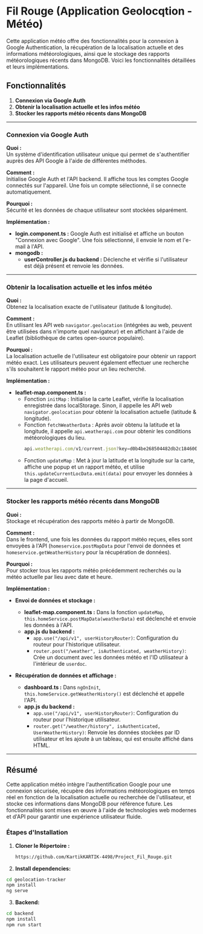 # Fil Rouge  (Application Geolocqtion - Météo)

Cette application météo offre des fonctionnalités pour la connexion à Google Authentication, la récupération de la localisation actuelle et des informations météorologiques, ainsi que le stockage des rapports météorologiques récents dans MongoDB. Voici les fonctionnalités détaillées et leurs implémentations.

## Fonctionnalités

1. **Connexion via Google Auth**
2. **Obtenir la localisation actuelle et les infos météo**
3. **Stocker les rapports météo récents dans MongoDB**

---

### Connexion via Google Auth

**Quoi :**  
Un système d'identification utilisateur unique qui permet de s'authentifier auprès des API Google à l'aide de différentes méthodes.

**Comment :**  
Initialise Google Auth et l'API backend. Il affiche tous les comptes Google connectés sur l'appareil. Une fois un compte sélectionné, il se connecte automatiquement.

**Pourquoi :**  
Sécurité et les données de chaque utilisateur sont stockées séparément.

**Implémentation :**

- **login.component.ts :** Google Auth est initialisé et affiche un bouton "Connexion avec Google". Une fois sélectionné, il envoie le nom et l'e-mail à l'API.
- **mongodb :** 
  - **userController.js du backend :** Déclenche et vérifie si l'utilisateur est déjà présent et renvoie les données.

---

### Obtenir la localisation actuelle et les infos météo

**Quoi :**  
Obtenez la localisation exacte de l'utilisateur (latitude & longitude).

**Comment :**  
En utilisant les API web `navigator.geolocation` (intégrées au web, peuvent être utilisées dans n'importe quel navigateur) et en affichant à l'aide de Leaflet (bibliothèque de cartes open-source populaire).

**Pourquoi :**  
La localisation actuelle de l'utilisateur est obligatoire pour obtenir un rapport météo exact. Les utilisateurs peuvent également effectuer une recherche s'ils souhaitent le rapport météo pour un lieu recherché.

**Implémentation :**

- **leaflet-map.component.ts :**
  - Fonction `initMap` : Initialise la carte Leaflet, vérifie la localisation enregistrée dans localStorage. Sinon, il appelle les API web `navigator.geolocation` pour obtenir la localisation actuelle (latitude & longitude).
  - Fonction `fetchWeatherData` : Après avoir obtenu la latitude et la longitude, il appelle `api.weatherapi.com` pour obtenir les conditions météorologiques du lieu.
    ```javascript
    api.weatherapi.com/v1/current.json?key=d0b4be268504482db2c184600232008&q=${lat},${long}
    ```
  - Fonction `updateMap` : Met à jour la latitude et la longitude sur la carte, affiche une popup et un rapport météo, et utilise `this.updateCurrentLocData.emit(data)` pour envoyer les données à la page d'accueil.

---

### Stocker les rapports météo récents dans MongoDB

**Quoi :**  
Stockage et récupération des rapports météo à partir de MongoDB.

**Comment :**  
Dans le frontend, une fois les données du rapport météo reçues, elles sont envoyées à l'API (`homeservice.postMapData` pour l'envoi de données et `homeservice.getWeatherHistory` pour la récupération de données).

**Pourquoi :**  
Pour stocker tous les rapports météo précédemment recherchés ou la météo actuelle par lieu avec date et heure.

**Implémentation :**

- **Envoi de données et stockage :**
  - **leaflet-map.component.ts :** Dans la fonction `updateMap`, `this.homeService.postMapData(weatherData)` est déclenché et envoie les données à l'API.
  - **app.js du backend :**
    - `app.use("/api/v1", userHistoryRouter)`: Configuration du routeur pour l'historique utilisateur.
    - `router.post("/weather", isAuthenticated, weatherHistory)`: Crée un document avec les données météo et l'ID utilisateur à l'intérieur de `userdoc`.

- **Récupération de données et affichage :**
  - **dashboard.ts :** Dans `ngOnInit`, `this.homeService.getWeatherHistory()` est déclenché et appelle l'API.
  - **app.js du backend :**
    - `app.use("/api/v1", userHistoryRouter)`: Configuration du routeur pour l'historique utilisateur.
    - `router.get("/weather/history", isAuthenticated, UserWeatherHistory)`: Renvoie les données stockées par ID utilisateur et les ajoute à un tableau, qui est ensuite affiché dans HTML.

---

## Résumé

Cette application météo intègre l'authentification Google pour une connexion sécurisée, récupère des informations météorologiques en temps réel en fonction de la localisation actuelle ou recherchée de l'utilisateur, et stocke ces informations dans MongoDB pour référence future. Les fonctionnalités sont mises en œuvre à l'aide de technologies web modernes et d'API pour garantir une expérience utilisateur fluide.


### Étapes d'Installation

1. **Cloner le Répertoire :**
   ```bash
   https://github.com/KartikKARTIK-4498/Project_Fil_Rouge.git
   ```
2. **Install dependencies:**
```bash
cd geolocation-tracker
npm install
ng serve
```
3. **Backend:**
```bash
cd backend
npm install
npm run start 
```
